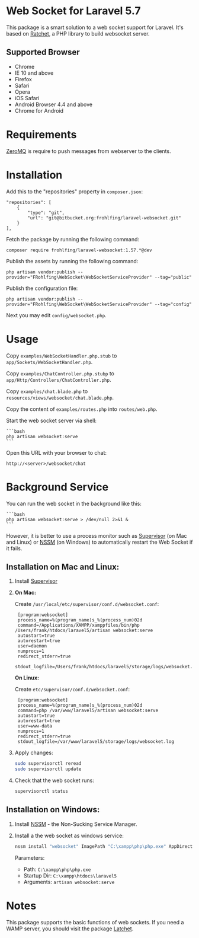 # Web Socket for Laravel 5.7

This package is a smart solution to a web socket support for Laravel. It's based on [Ratchet](http://socketo.me/), a 
PHP library to build websocket server. 

## Supported Browser
- Chrome
- IE 10 and above
- Firefox
- Safari
- Opera
- iOS Safari
- Android Browser 4.4 and above
- Chrome for Android

# Requirements

[ZeroMQ](http://zeromq.org/bindings:php) is require to push messages from webserver to the clients.

# Installation
    
Add this to the "repositories" property in `composer.json`:

    "repositories": [
        {
            "type": "git",
            "url": "git@bitbucket.org:frohlfing/laravel-websocket.git"
        }
    ],

Fetch the package by running the following command:

    composer require frohlfing/laravel-websocket:1.57.*@dev

Publish the assets by running the following command:

    php artisan vendor:publish --provider="FRohlfing\WebSocket\WebSocketServiceProvider" --tag="public"
	
Publish the configuration file:

    php artisan vendor:publish --provider="FRohlfing\WebSocket\WebSocketServiceProvider" --tag="config"
    
Next you may edit `config/websocket.php`.   
  
# Usage

Copy `examples/WebSocketHandler.php.stub` to `app/Sockets/WebSocketHandler.php`.

Copy `examples/ChatController.php.stubp` to `app/Http/Controllers/ChatController.php`.

Copy `examples/chat.blade.php` to `resources/views/websocket/chat.blade.php`.

Copy the content of `examples/routes.php` into `routes/web.php`.
    
Start the web socket server via shell:

    ```bash
    php artisan websocket:serve
    ```
        
Open this URL with your browser to chat:

    http://<server>/websocket/chat

# Background Service

You can run the web socket in the background like this:

    ```bash
    php artisan websocket:serve > /dev/null 2>&1 &
    ```

However, it is better to use a process monitor such as [Supervisor](http://supervisord.org/) (on Mac and Linux) 
or [NSSM](http://nssm.cc) (on Windows) to automatically restart the Web Socket if it fails.

## Installation on Mac and Linux:

1) Install [Supervisor](http://supervisord.org/)
2) **On Mac:**
     
    Create `/usr/local/etc/supervisor/conf.d/websocket.conf`:
    
        [program:websocket]
        process_name=%(program_name)s_%(process_num)02d
        command=/Applications/XAMPP/xamppfiles/bin/php /Users/frank/htdocs/laravel5/artisan websocket:serve
        autostart=true
        autorestart=true
        user=daemon
        numprocs=1
        redirect_stderr=true
        stdout_logfile=/Users/frank/htdocs/laravel5/storage/logs/websocket.log  
 
    **On Linux:**
    
    Create `etc/supervisor/conf.d/websocket.conf`:
    
        [program:websocket]
        process_name=%(program_name)s_%(process_num)02d
        command=php /var/www/laravel5/artisan websocket:serve
        autostart=true
        autorestart=true
        user=www-data
        numprocs=1
        redirect_stderr=true
        stdout_logfile=/var/www/laravel5/storage/logs/websocket.log
         
 3) Apply changes:
    
    ```bash
    sudo supervisorctl reread
    sudo supervisorctl update
    ```
		
4) Check that the web socket runs:
	
	```bash
    supervisorctl status
    ```

## Installation on Windows:

1) Install [NSSM](http://nssm.cc) - the Non-Sucking Service Manager.
2) Install a the web socket as windows service:

    ```bash
    nssm install "websocket" ImagePath "C:\xampp\php\php.exe" AppDirectory "C:\xampp\htdocs\laravel5" DisplayName "Web Socket Server" Description "Web Socket Server for Laravel"
    ```
    
    Parameters:    
    - Path:        `C:\xampp\php\php.exe`
    - Startup Dir: `C:\xampp\htdocs\laravel5`
    - Arguments:   `artisan websocket:serve`

# Notes

This package supports the basic functions of web sockets. If you need a WAMP server, you should visit the package 
[Latchet](https://github.com/sidneywidmer/Latchet).